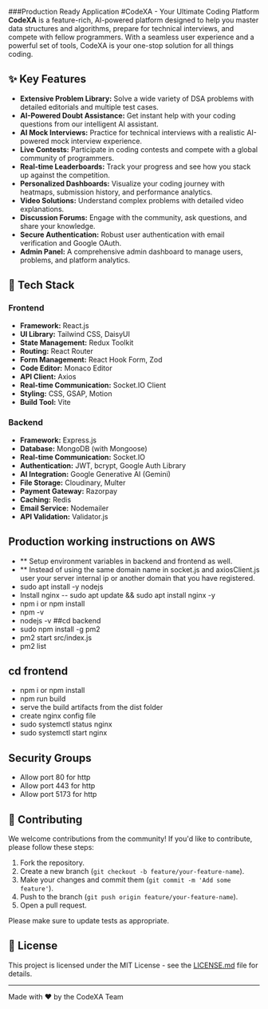 ###Production Ready Application
#CodeXA - Your Ultimate Coding Platform
**CodeXA** is a feature-rich, AI-powered platform designed to help you master data structures and algorithms, prepare for technical interviews, and compete with fellow programmers. With a seamless user experience and a powerful set of tools, CodeXA is your one-stop solution for all things coding.

## ✨ Key Features

- **Extensive Problem Library:** Solve a wide variety of DSA problems with detailed editorials and multiple test cases.
- **AI-Powered Doubt Assistance:** Get instant help with your coding questions from our intelligent AI assistant.
- **AI Mock Interviews:** Practice for technical interviews with a realistic AI-powered mock interview experience.
- **Live Contests:** Participate in coding contests and compete with a global community of programmers.
- **Real-time Leaderboards:** Track your progress and see how you stack up against the competition.
- **Personalized Dashboards:** Visualize your coding journey with heatmaps, submission history, and performance analytics.
- **Video Solutions:** Understand complex problems with detailed video explanations.
- **Discussion Forums:** Engage with the community, ask questions, and share your knowledge.
- **Secure Authentication:** Robust user authentication with email verification and Google OAuth.
- **Admin Panel:** A comprehensive admin dashboard to manage users, problems, and platform analytics.

## 🚀 Tech Stack

### Frontend

- **Framework:** React.js
- **UI Library:** Tailwind CSS, DaisyUI
- **State Management:** Redux Toolkit
- **Routing:** React Router
- **Form Management:** React Hook Form, Zod
- **Code Editor:** Monaco Editor
- **API Client:** Axios
- **Real-time Communication:** Socket.IO Client
- **Styling:** CSS, GSAP, Motion
- **Build Tool:** Vite

### Backend

- **Framework:** Express.js
- **Database:** MongoDB (with Mongoose)
- **Real-time Communication:** Socket.IO
- **Authentication:** JWT, bcrypt, Google Auth Library
- **AI Integration:** Google Generative AI (Gemini)
- **File Storage:** Cloudinary, Multer
- **Payment Gateway:** Razorpay
- **Caching:** Redis
- **Email Service:** Nodemailer
- **API Validation:** Validator.js

## Production working instructions on AWS  
- ** Setup environment variables in backend and frontend as well.
- ** Instead of using the same domain name in socket.js and axiosClient.js user your server internal ip or another domain that you have registered.
- sudo apt install -y nodejs
- Install nginx -- sudo apt update && sudo apt install nginx -y
- npm i or npm install
- npm -v
- nodejs -v
##cd backend
- sudo npm install -g pm2
- pm2 start src/index.js
- pm2 list

## cd frontend
- npm i or npm install
- npm run build
- serve the build artifacts from the dist folder
- create nginx config file
- sudo systemctl status nginx
- sudo systemctl start nginx

## Security Groups
- Allow port 80 for http
- Allow port 443 for http
- Allow port 5173 for http
  

## 🤝 Contributing

We welcome contributions from the community! If you'd like to contribute, please follow these steps:

1. Fork the repository.
2. Create a new branch (`git checkout -b feature/your-feature-name`).
3. Make your changes and commit them (`git commit -m 'Add some feature'`).
4. Push to the branch (`git push origin feature/your-feature-name`).
5. Open a pull request.

Please make sure to update tests as appropriate.

## 📄 License

This project is licensed under the MIT License - see the [LICENSE.md](LICENSE.md) file for details.

---

Made with ❤️ by the CodeXA Team
